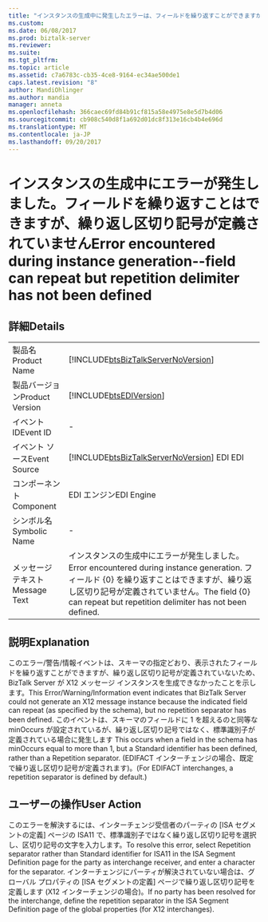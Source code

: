 ```yaml
---
title: "インスタンスの生成中に発生したエラーは、フィールドを繰り返すことができますが、繰り返し区切り記号が定義されていません |Microsoft ドキュメント"
ms.custom: 
ms.date: 06/08/2017
ms.prod: biztalk-server
ms.reviewer: 
ms.suite: 
ms.tgt_pltfrm: 
ms.topic: article
ms.assetid: c7a6783c-cb35-4ce8-9164-ec34ae500de1
caps.latest.revision: "8"
author: MandiOhlinger
ms.author: mandia
manager: anneta
ms.openlocfilehash: 366caec69fd84b91cf815a58e4975e8e5d7b4d06
ms.sourcegitcommit: cb908c540d8f1a692d01dc8f313e16cb4b4e696d
ms.translationtype: MT
ms.contentlocale: ja-JP
ms.lasthandoff: 09/20/2017
---
```

# <a name="error-encountered-during-instance-generation--field-can-repeat-but-repetition-delimiter-has-not-been-defined"></a><span data-ttu-id="5b6c7-102">インスタンスの生成中にエラーが発生しました。フィールドを繰り返すことはできますが、繰り返し区切り記号が定義されていません</span><span class="sxs-lookup"><span data-stu-id="5b6c7-102">Error encountered during instance generation--field can repeat but repetition delimiter has not been defined</span></span>
## <a name="details"></a><span data-ttu-id="5b6c7-103">詳細</span><span class="sxs-lookup"><span data-stu-id="5b6c7-103">Details</span></span>  
  
|||  
|-|-|  
|<span data-ttu-id="5b6c7-104">製品名</span><span class="sxs-lookup"><span data-stu-id="5b6c7-104">Product Name</span></span>|[!INCLUDE[btsBizTalkServerNoVersion](../includes/btsbiztalkservernoversion-md.md)]|  
|<span data-ttu-id="5b6c7-105">製品バージョン</span><span class="sxs-lookup"><span data-stu-id="5b6c7-105">Product Version</span></span>|[!INCLUDE[btsEDIVersion](../includes/btsediversion-md.md)]|  
|<span data-ttu-id="5b6c7-106">イベント ID</span><span class="sxs-lookup"><span data-stu-id="5b6c7-106">Event ID</span></span>|-|  
|<span data-ttu-id="5b6c7-107">イベント ソース</span><span class="sxs-lookup"><span data-stu-id="5b6c7-107">Event Source</span></span>|[!INCLUDE[btsBizTalkServerNoVersion](../includes/btsbiztalkservernoversion-md.md)]<span data-ttu-id="5b6c7-108"> EDI</span><span class="sxs-lookup"><span data-stu-id="5b6c7-108"> EDI</span></span>|  
|<span data-ttu-id="5b6c7-109">コンポーネント</span><span class="sxs-lookup"><span data-stu-id="5b6c7-109">Component</span></span>|<span data-ttu-id="5b6c7-110">EDI エンジン</span><span class="sxs-lookup"><span data-stu-id="5b6c7-110">EDI Engine</span></span>|  
|<span data-ttu-id="5b6c7-111">シンボル名</span><span class="sxs-lookup"><span data-stu-id="5b6c7-111">Symbolic Name</span></span>|-|  
|<span data-ttu-id="5b6c7-112">メッセージ テキスト</span><span class="sxs-lookup"><span data-stu-id="5b6c7-112">Message Text</span></span>|<span data-ttu-id="5b6c7-113">インスタンスの生成中にエラーが発生しました。</span><span class="sxs-lookup"><span data-stu-id="5b6c7-113">Error encountered during instance generation.</span></span> <span data-ttu-id="5b6c7-114">フィールド {0} を繰り返すことはできますが、繰り返し区切り記号が定義されていません。</span><span class="sxs-lookup"><span data-stu-id="5b6c7-114">The field {0} can repeat but repetition delimiter has not been defined.</span></span>|  
  
## <a name="explanation"></a><span data-ttu-id="5b6c7-115">説明</span><span class="sxs-lookup"><span data-stu-id="5b6c7-115">Explanation</span></span>  
 <span data-ttu-id="5b6c7-116">このエラー/警告/情報イベントは、スキーマの指定どおり、表示されたフィールドを繰り返すことができますが、繰り返し区切り記号が定義されていないため、BizTalk Server が X12 メッセージ インスタンスを生成できなかったことを示します。</span><span class="sxs-lookup"><span data-stu-id="5b6c7-116">This Error/Warning/Information event indicates that BizTalk Server could not generate an X12 message instance because the indicated field can repeat (as specified by the schema), but no repetition separator has been defined.</span></span> <span data-ttu-id="5b6c7-117">このイベントは、スキーマのフィールドに 1 を超えるのと同等な minOccurs が設定されているが、繰り返し区切り記号ではなく、標準識別子が定義されている場合に発生します </span><span class="sxs-lookup"><span data-stu-id="5b6c7-117">This occurs when a field in the schema has minOccurs equal to more than 1, but a Standard identifier has been defined, rather than a Repetition separator.</span></span> <span data-ttu-id="5b6c7-118">(EDIFACT インターチェンジの場合、既定で繰り返し区切り記号が定義されます)。</span><span class="sxs-lookup"><span data-stu-id="5b6c7-118">(For EDIFACT interchanges, a repetition separator is defined by default.)</span></span>  
  
## <a name="user-action"></a><span data-ttu-id="5b6c7-119">ユーザーの操作</span><span class="sxs-lookup"><span data-stu-id="5b6c7-119">User Action</span></span>  
 <span data-ttu-id="5b6c7-120">このエラーを解決するには、インターチェンジ受信者のパーティの [ISA セグメントの定義] ページの ISA11 で、標準識別子ではなく繰り返し区切り記号を選択し、区切り記号の文字を入力します。</span><span class="sxs-lookup"><span data-stu-id="5b6c7-120">To resolve this error, select Repetition separator rather than Standard identifier for ISA11 in the ISA Segment Definition page for the party as interchange receiver, and enter a character for the separator.</span></span> <span data-ttu-id="5b6c7-121">インターチェンジにパーティが解決されていない場合は、グローバル プロパティの [ISA セグメントの定義] ページで繰り返し区切り記号を定義します (X12 インターチェンジの場合)。</span><span class="sxs-lookup"><span data-stu-id="5b6c7-121">If no party has been resolved for the interchange, define the repetition separator in the ISA Segment Definition page of the global properties (for X12 interchanges).</span></span>
